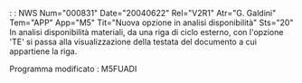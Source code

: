  :  : NWS Num="000831" Date="20040622" Rel="V2R1" Atr="G. Galdini" Tem="APP" App="M5" Tit="Nuova opzione in analisi disponibilità" Sts="20"
In analisi disponibilità materiali, da una riga di ciclo esterno, con l'opzione 'TE' si passa alla
visualizzazione della testata del documento a cui appartiene la riga.

Programma modificato :  M5FUADI
